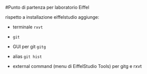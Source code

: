 #Punto di partenza per laboratorio Eiffel

rispetto a installazione eiffelstudio aggiunge:

* terminale  `rxvt`
* `git`
* GUI per git `gitg`

* alias `git hist` 
* external command (menu di EiffelStudio  Tools) per gitg e rxvt